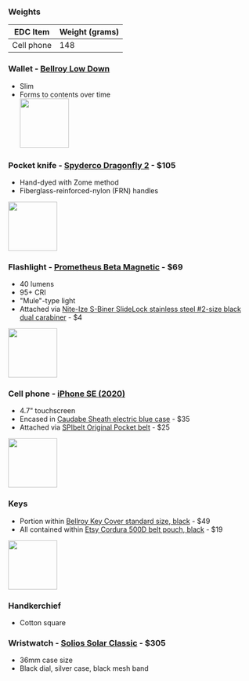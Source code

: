 ### Weights

|EDC Item|Weight (grams)|
|---|---|
|Cell phone|148|

### Wallet - [Bellroy Low Down](https://web.archive.org/web/20170706115623/https://bellroy.com/products/low-down-wallet/default/black)
* Slim
* Forms to contents over time  
[<img src="https://github.com/ast96/edc/assets/20477698/68ebfa42-eaf5-4eb3-96e7-39ba2e3b5ebf" width="100" />](https://github.com/ast96/edc/assets/20477698/68ebfa42-eaf5-4eb3-96e7-39ba2e3b5ebf)

### Pocket knife - [Spyderco Dragonfly 2](https://www.spyderco.com/catalog/details/C28ZFGR2/1056) - $105
* Hand-dyed with Zome method
* Fiberglass-reinforced-nylon (FRN) handles  
<img src="https://github.com/ast96/edc/assets/20477698/188dd253-4187-41f7-a9d9-b15108db04ee" width="100" />

### Flashlight - [Prometheus Beta Magnetic](https://darksucks.com/products/beta-magnetic) - $69
* 40 lumens
* 95+ CRI
* "Mule"-type light
* Attached via [Nite-Ize S-Biner SlideLock stainless steel #2-size black dual carabiner](https://niteize.com/s-biner-slidelock-stainless-steel#color=32&size=61&inner_qty=17) - $4  
<img src="https://github.com/ast96/edc/assets/20477698/576b92c4-1c3e-467c-8d80-9c22f7f5ac90" width="100" />

### Cell phone - [iPhone SE (2020)](https://support.apple.com/kb/SP820?locale=en_US)
* 4.7" touchscreen
* Encased in [Caudabe Sheath electric blue case](https://caudabe.com/products/sheath-iphone-se-2020?variant=32575351292001) - $35
* Attached via [SPIbelt Original Pocket belt](https://spibelt.com/collections/running-belts/products/spibelt-original-pocket) - $25  
<img src="https://github.com/ast96/edc/assets/20477698/39dafece-6b39-4dc6-acd6-ecd84439343b" width="100" />

### Keys
* Portion within [Bellroy Key Cover standard size, black](https://bellroy.com/products/key-cover?color=black&material=leather&size=standard) - $49
* All contained within [Etsy Cordura 500D belt pouch, black](https://www.etsy.com/listing/1388246171/edc-pouch-cordura-belt-pouch-zipper) - $19  
<img src="https://github.com/ast96/edc/assets/20477698/f721e597-a4e5-41e9-bd0a-dac07a71a956" width="100" />

### Handkerchief
* Cotton square

### Wristwatch - [Solios Solar Classic](https://www.solioswatches.com/collections/the-solar/products/solar-watch-black-dial-silver-case-mesh-black?case%2520size=36mm) - $305
* 36mm case size
* Black dial, silver case, black mesh band
